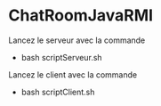 # ChatRoomJavaRMI

Lancez le serveur avec la commande
   * bash scriptServeur.sh

Lancez le client avec la commande
   * bash scriptClient.sh
